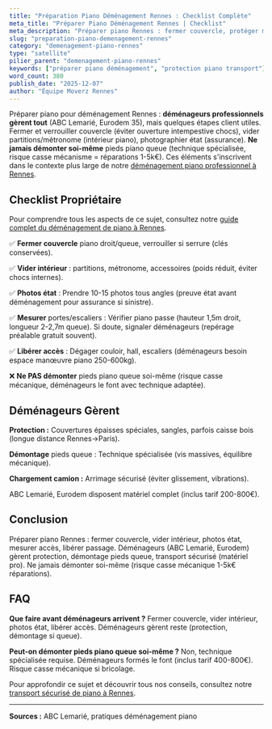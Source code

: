 ```yaml
---
title: "Préparation Piano Déménagement Rennes : Checklist Complète"
meta_title: "Préparer Piano Déménagement Rennes | Checklist"
meta_description: "Préparer piano Rennes : fermer couvercle, protéger mécanisme, sangler, couvrir (couvertures épaisses). Déménageurs gèrent (ABC Lemarié). Ne rien démonter soi-même."
slug: "preparation-piano-demenagement-rennes"
category: "demenagement-piano-rennes"
type: "satellite"
pilier_parent: "demenagement-piano-rennes"
keywords: ["préparer piano déménagement", "protection piano transport"]
word_count: 380
publish_date: "2025-12-07"
author: "Équipe Moverz Rennes"
---
```


Préparer piano pour déménagement Rennes : **déménageurs professionnels gèrent tout** (ABC Lemarié, Eurodem 35), mais quelques étapes client utiles. Fermer et verrouiller couvercle (éviter ouverture intempestive chocs), vider partitions/métronome (intérieur piano), photographier état (assurance). **Ne jamais démonter soi-même** pieds piano queue (technique spécialisée, risque casse mécanisme = réparations 1-5k€). Ces éléments s'inscrivent dans le contexte plus large de notre [déménagement piano professionnel à Rennes](/blog/demenagement-rennes/demenagement-piano-rennes).

## Checklist Propriétaire

Pour comprendre tous les aspects de ce sujet, consultez notre [guide complet du déménagement de piano à Rennes](/blog/demenagement-rennes/demenagement-piano-rennes).

✅ **Fermer couvercle** piano droit/queue, verrouiller si serrure (clés conservées).

✅ **Vider intérieur** : partitions, métronome, accessoires (poids réduit, éviter chocs internes).

✅ **Photos état** : Prendre 10-15 photos tous angles (preuve état avant déménagement pour assurance si sinistre).

✅ **Mesurer** portes/escaliers : Vérifier piano passe (hauteur 1,5m droit, longueur 2-2,7m queue). Si doute, signaler déménageurs (repérage préalable gratuit souvent).

✅ **Libérer accès** : Dégager couloir, hall, escaliers (déménageurs besoin espace manœuvre piano 250-600kg).

❌ **Ne PAS démonter** pieds piano queue soi-même (risque casse mécanique, déménageurs le font avec technique adaptée).

## Déménageurs Gèrent

**Protection :** Couvertures épaisses spéciales, sangles, parfois caisse bois (longue distance Rennes→Paris).

**Démontage** pieds queue : Technique spécialisée (vis massives, équilibre mécanique).

**Chargement camion :** Arrimage sécurisé (éviter glissement, vibrations).

ABC Lemarié, Eurodem disposent matériel complet (inclus tarif 200-800€).

## Conclusion

Préparer piano Rennes : fermer couvercle, vider intérieur, photos état, mesurer accès, libérer passage. Déménageurs (ABC Lemarié, Eurodem) gèrent protection, démontage pieds queue, transport sécurisé (matériel pro). Ne jamais démonter soi-même (risque casse mécanique 1-5k€ réparations).

## FAQ

**Que faire avant déménageurs arrivent ?**
Fermer couvercle, vider intérieur, photos état, libérer accès. Déménageurs gèrent reste (protection, démontage si queue).

**Peut-on démonter pieds piano queue soi-même ?**
Non, technique spécialisée requise. Déménageurs formés le font (inclus tarif 400-800€). Risque casse mécanique si bricolage.

Pour approfondir ce sujet et découvrir tous nos conseils, consultez notre [transport sécurisé de piano à Rennes](/blog/demenagement-rennes/demenagement-piano-rennes).

---
**Sources :** ABC Lemarié, pratiques déménagement piano

